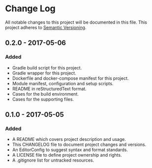 # Change Log

All notable changes to this project will be documented in this file. This
project adheres to [Semantic Versioning](http://semver.org).

## 0.2.0 - 2017-05-06

### Added

  - Gradle build script for this project.
  - Gradle wrapper for this project.
  - Dockerfile and docker-compose manifest for this project.
  - Module manifest, configuration and setup scripts.
  - README in reStructuredText format.
  - Cases for the build environment.
  - Cases for the supporting files.

## 0.1.0 - 2017-05-05

### Added

  - A README which covers project description and usage.
  - This CHANGELOG file to document project changes and versions.
  - An EditorConfig to suggest syntax and format standards.
  - A LICENSE file to define project ownership and rights.
  - A .gitignore list for untracked resources.
